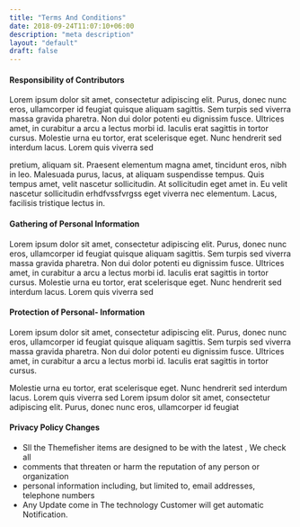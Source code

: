 ```yaml
---
title: "Terms And Conditions"
date: 2018-09-24T11:07:10+06:00
description: "meta description"
layout: "default"
draft: false
---
```


<div class="mb-4">
	<h4 class="mb-3" id="responsibility-of-contributors">Responsibility of Contributors</h4>
	<p class="mb-2">Lorem ipsum dolor sit amet, consectetur adipiscing elit. Purus, donec nunc eros, ullamcorper
		id
		feugiat quisque aliquam sagittis. Sem turpis sed viverra massa gravida pharetra. Non dui dolor potenti
		eu dignissim fusce. Ultrices amet, in curabitur a arcu a lectus morbi id. Iaculis erat sagittis in
		tortor cursus. Molestie urna eu tortor, erat scelerisque eget. Nunc hendrerit sed interdum lacus.
		Lorem quis viverra sed</p>
	<p>pretium, aliquam sit. Praesent elementum magna amet, tincidunt eros, nibh in leo. Malesuada purus,
		lacus, at aliquam suspendisse tempus. Quis tempus amet, velit nascetur sollicitudin. At sollicitudin
		eget amet in. Eu velit nascetur sollicitudin erhdfvssfvrgss eget viverra nec elementum. Lacus,
		facilisis tristique lectus in.</p>
</div>
<div class="mb-4">
	<h4 class="mb-3" id="gathering-of-personal-information">Gathering of Personal Information</h4>
	<p>Lorem ipsum dolor sit amet, consectetur adipiscing elit. Purus, donec nunc eros, ullamcorper id
		feugiat quisque aliquam sagittis. Sem turpis sed viverra massa gravida pharetra. Non dui dolor potenti
		eu dignissim fusce. Ultrices amet, in curabitur a arcu a lectus morbi id. Iaculis erat sagittis in
		tortor cursus. Molestie urna eu tortor, erat scelerisque eget. Nunc hendrerit sed interdum lacus.
		Lorem quis viverra sed</p>
</div>
<div class="mb-4">
	<h4 class="mb-3" id="protection-of--personal--information">Protection of Personal- Information</h4>
	<p class="mb-2">Lorem ipsum dolor sit amet, consectetur adipiscing elit. Purus, donec nunc eros, ullamcorper
		id
		feugiat quisque aliquam sagittis. Sem turpis sed viverra massa gravida pharetra. Non dui dolor potenti
		eu dignissim fusce. Ultrices amet, in curabitur a arcu a lectus morbi id. Iaculis erat sagittis in
		tortor cursus.</p>
	<p>Molestie urna eu tortor, erat scelerisque eget. Nunc hendrerit sed interdum lacus. Lorem quis viverra
		sed
		Lorem ipsum dolor sit amet, consectetur adipiscing elit. Purus, donec nunc eros, ullamcorper id
		feugiat</p>
</div>
<div class="">
	<h4 class="mb-3" id="privacy-policy-changes">Privacy Policy Changes</h4>
	<ul class="list-styled">
		<li>Sll the Themefisher items are designed to be with the latest , We check all</li>
		<li>comments that threaten or harm the reputation of any person or organization</li>
		<li>personal information including, but limited to, email addresses, telephone numbers</li>
		<li>Any Update come in The technology Customer will get automatic Notification.</li>
	</ul>
</div>